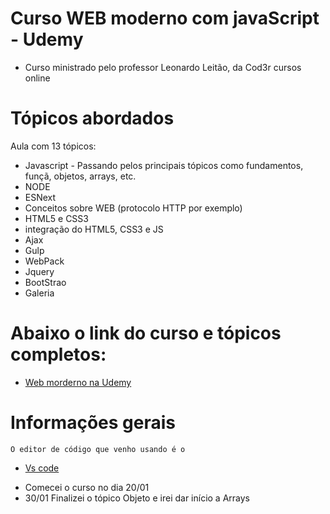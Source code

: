 # Curso WEB moderno com javaScript - Udemy

- Curso ministrado pelo professor Leonardo Leitão, da Cod3r cursos online

# Tópicos abordados

Aula com 13 tópicos:

  - Javascript - Passando pelos principais tópicos como fundamentos, funçã, objetos, arrays, etc.
  - NODE
  - ESNext
  - Conceitos sobre WEB (protocolo HTTP por exemplo)
  - HTML5 e CSS3
  - integração do HTML5, CSS3 e JS
  - Ajax
  - Gulp
  - WebPack
  - Jquery
  - BootStrao
  - Galeria
  
# Abaixo o link do curso e tópicos completos:
* [Web morderno na Udemy](https://www.udemy.com/curso-web/)

# Informações gerais
    
    O editor de código que venho usando é o  
* [Vs code](https://code.visualstudio.com/)
 
- Comecei o curso no dia 20/01
- 30/01 Finalizei o tópico Objeto e irei dar início a Arrays